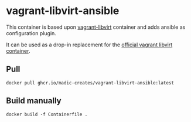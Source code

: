 # vagrant-libvirt-ansible

This container is based upon [vagrant-libvirt](https://github.com/vagrant-libvirt/vagrant-libvirt) container and adds ansible as configuration plugin.

It can be used as a drop-in replacement for the [official vagrant libvirt container](https://vagrant-libvirt.github.io/vagrant-libvirt/installation.html#docker--podman).

## Pull

```shell
docker pull ghcr.io/madic-creates/vagrant-libvirt-ansible:latest
```

## Build manually

```shell
docker build -f Containerfile .
```

